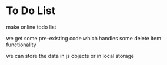 # To Do List

make online todo list

we get some pre-existing code which handles some delete item functionality

we can store the data in js objects or in local storage

